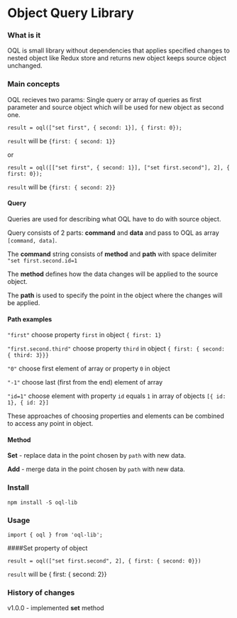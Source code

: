 # Object Query Library

### What is it
OQL is small library without dependencies that applies specified changes to nested object like Redux store and returns new object keeps source object unchanged.

### Main concepts
OQL recieves two params: Single query or array of queries as first parameter and source object which will be used for new object as second one.

`result = oql(["set first", { second: 1}], { first: 0});`

`result` will be `{first: { second: 1}}`

or

`result = oql([["set first", { second: 1}], ["set first.second"], 2], { first: 0});`

`result` will be `{first: { second: 2}}`

#### Query
Queries are used for describing what OQL have to do with source object.

Query consists of 2 parts: **command** and **data** and pass to OQL as array `[command, data]`.

The **command** string consists of **method** and **path** with space delimiter `"set first.second.id=1`

The **method** defines how the data changes will be applied to the source object.

The **path** is used to specify the point in the object where the changes will be applied.

#### Path examples
`"first"` choose property `first` in object `{ first: 1}`

`"first.second.third"` choose property `third` in object `{ first: { second: { third: 3}}}`

`"0"` choose first element of array or property `0` in object

`"-1"` choose last (first from the end) element of array

`"id=1"` choose element with property `id` equals `1` in array of objects `[{ id: 1}, { id: 2}]`

These approaches of choosing properties and elements can be combined to access any point in object.

#### Method

**Set** - replace data in the point chosen by `path` with new data.

**Add** - merge data in the point chosen by `path` with new data.

### Install
`npm install -S oql-lib`

### Usage
`import { oql } from 'oql-lib';`

####Set property of object

`result = oql(["set first.second", 2], { first: { second: 0}})`

`result` will be { first: { second: 2}}

### History of changes

v1.0.0 - implemented **set** method
